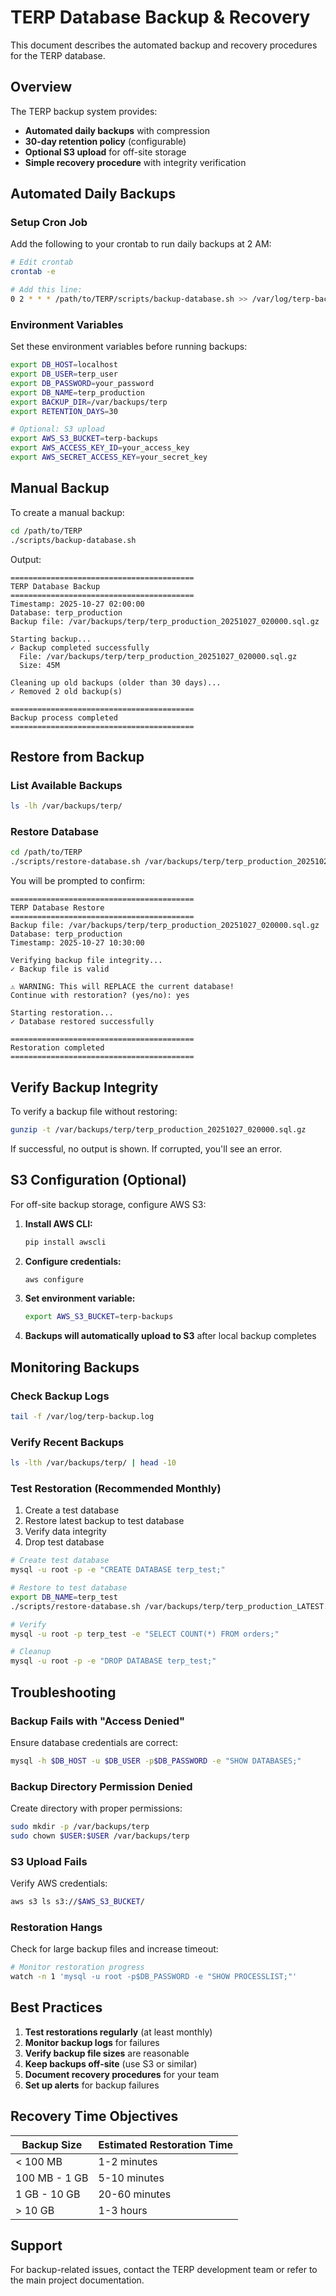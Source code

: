 # TERP Database Backup & Recovery

This document describes the automated backup and recovery procedures for the TERP database.

## Overview

The TERP backup system provides:
- **Automated daily backups** with compression
- **30-day retention policy** (configurable)
- **Optional S3 upload** for off-site storage
- **Simple recovery procedure** with integrity verification

## Automated Daily Backups

### Setup Cron Job

Add the following to your crontab to run daily backups at 2 AM:

```bash
# Edit crontab
crontab -e

# Add this line:
0 2 * * * /path/to/TERP/scripts/backup-database.sh >> /var/log/terp-backup.log 2>&1
```

### Environment Variables

Set these environment variables before running backups:

```bash
export DB_HOST=localhost
export DB_USER=terp_user
export DB_PASSWORD=your_password
export DB_NAME=terp_production
export BACKUP_DIR=/var/backups/terp
export RETENTION_DAYS=30

# Optional: S3 upload
export AWS_S3_BUCKET=terp-backups
export AWS_ACCESS_KEY_ID=your_access_key
export AWS_SECRET_ACCESS_KEY=your_secret_key
```

## Manual Backup

To create a manual backup:

```bash
cd /path/to/TERP
./scripts/backup-database.sh
```

Output:
```
=========================================
TERP Database Backup
=========================================
Timestamp: 2025-10-27 02:00:00
Database: terp_production
Backup file: /var/backups/terp/terp_production_20251027_020000.sql.gz

Starting backup...
✓ Backup completed successfully
  File: /var/backups/terp/terp_production_20251027_020000.sql.gz
  Size: 45M

Cleaning up old backups (older than 30 days)...
✓ Removed 2 old backup(s)

=========================================
Backup process completed
=========================================
```

## Restore from Backup

### List Available Backups

```bash
ls -lh /var/backups/terp/
```

### Restore Database

```bash
cd /path/to/TERP
./scripts/restore-database.sh /var/backups/terp/terp_production_20251027_020000.sql.gz
```

You will be prompted to confirm:

```
=========================================
TERP Database Restore
=========================================
Backup file: /var/backups/terp/terp_production_20251027_020000.sql.gz
Database: terp_production
Timestamp: 2025-10-27 10:30:00

Verifying backup file integrity...
✓ Backup file is valid

⚠ WARNING: This will REPLACE the current database!
Continue with restoration? (yes/no): yes

Starting restoration...
✓ Database restored successfully

=========================================
Restoration completed
=========================================
```

## Verify Backup Integrity

To verify a backup file without restoring:

```bash
gunzip -t /var/backups/terp/terp_production_20251027_020000.sql.gz
```

If successful, no output is shown. If corrupted, you'll see an error.

## S3 Configuration (Optional)

For off-site backup storage, configure AWS S3:

1. **Install AWS CLI:**
   ```bash
   pip install awscli
   ```

2. **Configure credentials:**
   ```bash
   aws configure
   ```

3. **Set environment variable:**
   ```bash
   export AWS_S3_BUCKET=terp-backups
   ```

4. **Backups will automatically upload to S3** after local backup completes

## Monitoring Backups

### Check Backup Logs

```bash
tail -f /var/log/terp-backup.log
```

### Verify Recent Backups

```bash
ls -lth /var/backups/terp/ | head -10
```

### Test Restoration (Recommended Monthly)

1. Create a test database
2. Restore latest backup to test database
3. Verify data integrity
4. Drop test database

```bash
# Create test database
mysql -u root -p -e "CREATE DATABASE terp_test;"

# Restore to test database
export DB_NAME=terp_test
./scripts/restore-database.sh /var/backups/terp/terp_production_LATEST.sql.gz

# Verify
mysql -u root -p terp_test -e "SELECT COUNT(*) FROM orders;"

# Cleanup
mysql -u root -p -e "DROP DATABASE terp_test;"
```

## Troubleshooting

### Backup Fails with "Access Denied"

Ensure database credentials are correct:
```bash
mysql -h $DB_HOST -u $DB_USER -p$DB_PASSWORD -e "SHOW DATABASES;"
```

### Backup Directory Permission Denied

Create directory with proper permissions:
```bash
sudo mkdir -p /var/backups/terp
sudo chown $USER:$USER /var/backups/terp
```

### S3 Upload Fails

Verify AWS credentials:
```bash
aws s3 ls s3://$AWS_S3_BUCKET/
```

### Restoration Hangs

Check for large backup files and increase timeout:
```bash
# Monitor restoration progress
watch -n 1 'mysql -u root -p$DB_PASSWORD -e "SHOW PROCESSLIST;"'
```

## Best Practices

1. **Test restorations regularly** (at least monthly)
2. **Monitor backup logs** for failures
3. **Verify backup file sizes** are reasonable
4. **Keep backups off-site** (use S3 or similar)
5. **Document recovery procedures** for your team
6. **Set up alerts** for backup failures

## Recovery Time Objectives

| Backup Size | Estimated Restoration Time |
|-------------|---------------------------|
| < 100 MB    | 1-2 minutes               |
| 100 MB - 1 GB | 5-10 minutes            |
| 1 GB - 10 GB | 20-60 minutes            |
| > 10 GB     | 1-3 hours                 |

## Support

For backup-related issues, contact the TERP development team or refer to the main project documentation.

